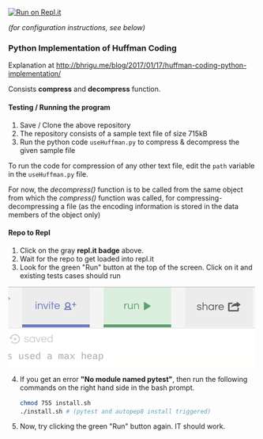 [![Run on Repl.it](https://repl.it/badge/github/kgashok/huffman-coding)](https://repl.it/github/kgashok/huffman-coding)

_(for configuration instructions, see below)_

### Python Implementation of Huffman Coding

Explanation at http://bhrigu.me/blog/2017/01/17/huffman-coding-python-implementation/

Consists **compress** and **decompress** function.


#### Testing / Running the program

1. Save / Clone the above repository
2. The repository consists of a sample text file of size 715kB
3. Run the python code `useHuffman.py` to compress & decompress the given sample file


To run the code for compression of any other text file, edit the `path` variable in the `useHuffman.py` file.


For now, the *decompress()* function is to be called from the same object from which the *compress()* function was called, for compressing-decompressing a file (as the encoding information is stored in the data members of the object only) 

#### Repo to Repl 
1. Click on the gray **repl.it badge** above. 
2. Wait for the repo to get loaded into repl.it
3. Look for the green "Run" button at the top of the screen. Click on it and existing tests cases should run

![run](/img/runButton.png)

4. If you get an error **"No module named pytest"**, then run the following commands on the right hand side in the bash prompt. 

    ```bash
    chmod 755 install.sh
    ./install.sh # (pytest and autopep8 install triggered)
    ```

5. Now, try clicking the green "Run" button again. IT should work.

